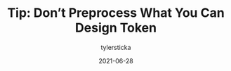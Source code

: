 ---
author: tylersticka
date: 2021-06-28
permalink: false
publisher: cloudfour
tags:
  - preprocessors
  - design-tokens
target_url: https://cloudfour.com/thinks/tip-dont-preprocess-what-you-can-design-token/
title: "Tip: Don’t Preprocess What You Can Design Token"
---